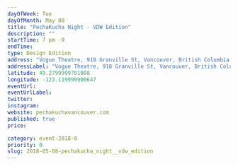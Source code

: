 ```yaml
---
dayOfWeek: Tue
dayOfMonth: May 08
title: "PechaKucha Night - VDW Edition"
description: ""
startTime: 7 pm -9
endTime: 
type: Design Edition
address: "Vogue Theatre, 918 Granville St, Vancouver, British Columbia V6B 1E3, Canada, Vancouver, BC, Canada"
addressLabel: "Vogue Theatre, 918 Granville St, Vancouver, British Columbia V6B 1E3, Canada"
latitude: 49.2799999701008
longitude: -123.119999900647
eventUrl: 
eventUrlLabel: 
twitter: 
instagram: 
website: pechakuchavancouver.com
published: true
price: 

category: event-2018-8
priority: 0
slug: 2018-05-08-pechakucha_night__vdw_edition
---
```

